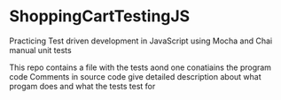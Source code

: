 # ShoppingCartTestingJS

Practicing Test driven development in JavaScript using Mocha and Chai
manual unit tests

This repo contains a file with the tests aond one conatiains the program code
Comments in source code give detailed description about what progam does and 
what the tests test for
